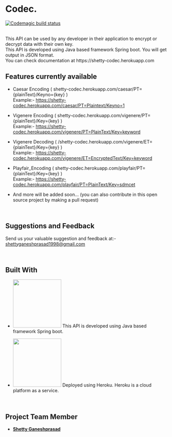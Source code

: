 # Codec. 
[![Codemagic build status](https://api.codemagic.io/apps/5ef882f17901d826c18a2e65/5ef882f17901d826c18a2e64/status_badge.svg)]()

<br />
This API can be used by any developer in their application to encrypt or decrypt data with their own key. <br />
This API is developed using Java based framework Spring boot. You will get output in JSON format.<br />
You can check documentation at https://shetty-codec.herokuapp.com <br />



## Features currently available <br />
* Caesar Encoding ( shetty-codec.herokuapp.com/caesar/PT={plainText}/Keyno={key} ) <br />
  Example:- https://shetty-codec.herokuapp.com/caesar/PT=Plaintext/Keyno=1
  
* Vigenere Encoding ( shetty-codec.herokuapp.com/vigenere/PT={plainText}/Key={key} )<br />
  Example:- https://shetty-codec.herokuapp.com/vigenere/PT=PlainText/Key=keyword

* Vigenere Decoding ( /shetty-codec.herokuapp.com/vigenere/ET={plainText}/Key={key} )<br />
  Example:- https://shetty-codec.herokuapp.com/vigenere/ET=EncryptedText/Key=keyword
  
* Playfair_Encoding ( shetty-codec.herokuapp.com/playfair/PT={plainText}/Key={key} )<br />
  Example:- https://shetty-codec.herokuapp.com/playfair/PT=PlainText/Key=sdmcet

* And more will be added soon...
  (you can also contribute in this open source project by making a pull request)


<br />




## Suggestions and Feedback

Send us your valuable suggestion and feedback at:- shettyganeshprasad1998@gmail.com

<br />

## Built With
* <img src="https://spring.io/images/spring-logo-9146a4d3298760c2e7e49595184e1975.svg" width="150">        This API is developed using Java based framework Spring boot.

* <image src="https://www.fullstackpython.com/img/logos/heroku.png" width="150">        Deployed using Heroku. Heroku is a cloud platform as a service.
  

<br />

## Project Team Member

* [**Shetty Ganeshprasad**](https://github.com/ganeshShetty98/)




